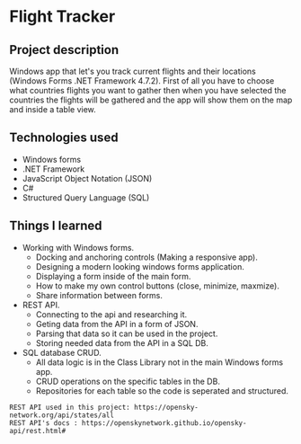 # Flight Tracker
## Project description
Windows app that let's you track current flights and their locations (Windows Forms .NET Framework 4.7.2).
First of all you have to choose what countries flights you want to gather then when you have selected the countries the flights will
be gathered and the app will show them on the map and inside a table view.
## Technologies used
* Windows forms
* .NET Framework
* JavaScript Object Notation (JSON)
* C#
* Structured Query Language (SQL)
## Things I learned
* Working with Windows forms.
  * Docking and anchoring controls (Making a responsive app).
  * Designing a modern looking windows forms application.
  * Displaying a form inside of the main form.
  * How to make my own control buttons (close, minimize, maxmize).
  * Share information between forms.
* REST API.
  * Connecting to the api and researching it.
  * Geting data from the API in a form of JSON.
  * Parsing that data so it can be used in the project.
  * Storing needed data from the API in a SQL DB.
* SQL database CRUD.
  * All data logic is in the Class Library not in the main Windows forms app.
  * CRUD operations on the specific tables in the DB.
  * Repositories for each table so the code is seperated and structured.
```
REST API used in this project: https://opensky-network.org/api/states/all
REST API's docs : https://openskynetwork.github.io/opensky-api/rest.html#
```
